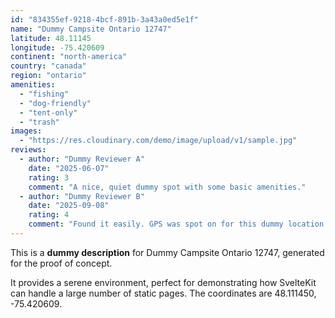 ```yaml
---
id: "834355ef-9218-4bcf-891b-3a43a0ed5e1f"
name: "Dummy Campsite Ontario 12747"
latitude: 48.11145
longitude: -75.420609
continent: "north-america"
country: "canada"
region: "ontario"
amenities:
  - "fishing"
  - "dog-friendly"
  - "tent-only"
  - "trash"
images:
  - "https://res.cloudinary.com/demo/image/upload/v1/sample.jpg"
reviews:
  - author: "Dummy Reviewer A"
    date: "2025-06-07"
    rating: 3
    comment: "A nice, quiet dummy spot with some basic amenities."
  - author: "Dummy Reviewer B"
    date: "2025-09-08"
    rating: 4
    comment: "Found it easily. GPS was spot on for this dummy location."
---
```


This is a **dummy description** for Dummy Campsite Ontario 12747, generated for the proof of concept.

It provides a serene environment, perfect for demonstrating how SvelteKit can handle a large number of static pages. The coordinates are 48.111450, -75.420609.
